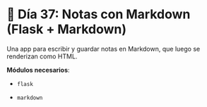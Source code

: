 # 📘 Día 37: Notas con Markdown (Flask + Markdown)

Una app para escribir y guardar notas en Markdown, que luego se renderizan como HTML.

**Módulos necesarios**:

- `flask`

- `markdown`